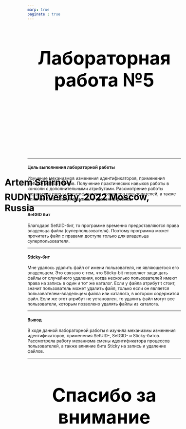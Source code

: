 ```yaml
---
marp: true
paginate : true
---
```

<style>
h1 { 
    font-size: 60px;
    color: Black;
    text-align: center;
    }       
h2 { 
    font-size: 30px;
    color: Black;
    position: relative;
    left: -2.5em;
    top: 8em;
    }

h3 { 
    font-size: 30px;
    color: Black;
    position: relative;
    left: -2.5em;
    top: 7em;
    }

section.titleslide1 h4 {
    font-size: 40px;
    color: Black;
    position: relative;
    left: 0em;
    bottom: 2em;    
}

section.titleslide2 h4 {
    font-size: 40px;
    color: Black;
    position: relative;
    left: 0em;
    bottom: 5.3em;    
}

section.titleslide3 h4 {
    font-size: 40px;
    color: Black;
    position: relative;
    left: 0em;
    bottom: 0em;    
}

section.titleslide4 h4 {
    font-size: 40px;
    color: Black;
    position: relative;
    left: 0em;
    bottom: 0em;    
}

section.titleslide5 h4 {
    font-size: 40px;
    color: Black;
    position: relative;
    left: 0em;
    bottom: -1em;    
}

</style>

# Лабораторная работа №5
## Artem Smirnov
### RUDN University, 2022 Moscow, Russia

---
<!--_class: titleslide2 -->
#### Цель выполнения лабораторной работы
Изучение механизмов изменения идентификаторов, применения SetUID- и Sticky-битов. Получение практических навыков работы в консоли с дополнительными атрибутами. Рассмотрение работы механизма смены идентификатора процессов пользователей, а также влияние бита Sticky на запись и удаление файлов.

---
<!--_class: titleslide2 -->
#### SetGID бит
Благодаря SetUID-бит, то программе временно предоставляются
права владельца файла (суперпользователя). Поэтому программа может прочитать
файл с правами доступа только для владельца суперпользователя.

---
<!--_class: titleslide1 -->
#### Sticky-бит

Мне удалось удалить файл от имени пользователя, не являющегося его владельцем.
Это связано с тем, что Sticky-bit позволяет защищать файлы от случайного удаления, когда несколько пользователей имеют права на запись в один и тот же каталог. Если у файла атрибут t стоит, значит пользователь может удалить файл, только если он является пользователем-владельцем файла или каталога, в котором содержится файл. Если же этот атрибут не установлен, то удалить файл могут все пользователи, которым позволено удалять файлы из каталога.

---


<!--_class: titleslide1 -->
#### Вывод

В ходе данной лабораторной работы я изучила механизмы изменения
идентификаторов, применения SetUID-, SetGID- и Sticky-битов. Рассмотрела работу
механизма смены идентификатора процессов пользователей, а также влияние бита
Sticky на запись и удаление файлов.

---
# Спасибо за внимание